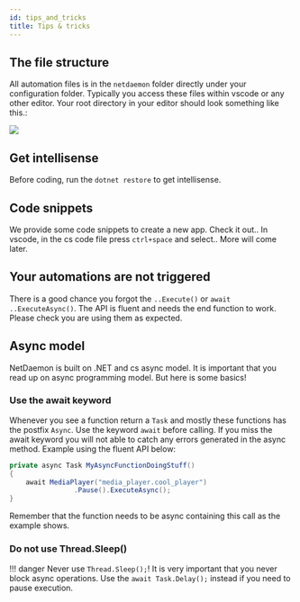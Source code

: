 ```yaml
---
id: tips_and_tricks
title: Tips & tricks
---
```

## The file structure

All automation files is in the `netdaemon` folder directly under your configuration folder. Typically you access these files within vscode or any other editor. Your root directory in your editor should look something like this.:

![](/img/docs/started/rootdir.png)

## Get intellisense

Before coding, run the `dotnet restore` to get intellisense.

## Code snippets

We provide some code snippets to create a new app. Check it out.. In vscode, in the cs code file press `ctrl+space` and select.. More will come later.

## Your automations are not triggered

There is a good chance you forgot the `..Execute()` or `await ..ExecuteAsync()`. The API is fluent and needs the end function to work. Please check you are using them as expected.

## Async model

NetDaemon is built on .NET and cs async model. It is important that you read up on async programming model. But here is some basics!

### Use the await keyword

Whenever you see a function return a `Task` and mostly these functions has the postfix `Async`. Use the keyword `await` before calling. If you miss the await keyword you will not able to catch any errors generated in the async method. Example using the fluent API below:

```csharp
private async Task MyAsyncFunctionDoingStuff()
{
    await MediaPlayer("media_player.cool_player")
                .Pause().ExecuteAsync();
}
```

Remember that the function needs to be async containing this call as the example shows.

### Do not use Thread.Sleep()

!!! danger
    Never use `Thread.Sleep();`! It is very important that you never block async operations. Use the `await Task.Delay();` instead if you need to pause execution.
